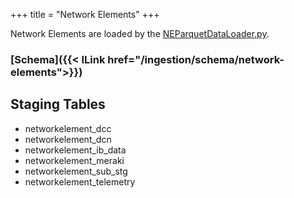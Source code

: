+++
title = "Network Elements"
+++

Network Elements are loaded by the [NEParquetDataLoader.py](https://www-github3.cisco.com/cxe/cp-asset-data-pipeline/blob/master/glue/cp-asset-data-import-job/csco/dp/job/NEParquetDataLoader.py).

### [Schema]({{< ILink href="/ingestion/schema/network-elements">}})

## Staging Tables
- networkelement_dcc
- networkelement_dcn
- networkelement_ib_data
- networkelement_meraki
- networkelement_sub_stg
- networkelement_telemetry
